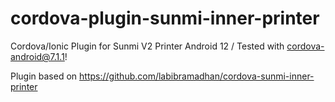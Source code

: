 # cordova-plugin-sunmi-inner-printer
Cordova/Ionic Plugin for Sunmi V2 Printer
Android 12 /
Tested with cordova-android@7.1.1!

Plugin based on https://github.com/labibramadhan/cordova-sunmi-inner-printer
